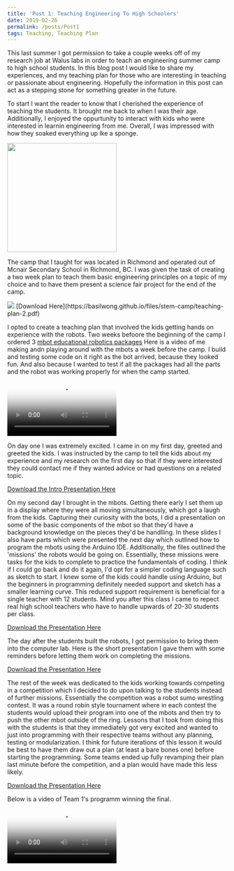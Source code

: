 ```yaml
---
title: 'Post 1: Teaching Engineering To High Schoolers'
date: 2019-02-26
permalink: /posts/Post1
tags: Teaching, Teaching Plan
---
```


This last summer I got permission to take a couple weeks off of my research job at Walus labs in order to teach an engineering summer camp to high school students. In this blog post I would like to share my experiences, and my teaching plan for those who are interesting in teaching or passionate about engineering. Hopefully the information in this post can act as a stepping stone for something greater in the future. 

To start I want the reader to know that I cherished the experience of teaching the students. It brought me back to when I was their age. Additionally, I enjoyed the oppurtunity to interact with kids who were interested in learnin engineering from me. Overall, I was impressed with how they soaked everything up lke a sponge. 

<img src="https://basilwong.github.io/files/stem-camp/teachers.jpg" width='250'>

The camp that I taught for was located in Richmond and operated out of Mcnair Secondary School in Richmond, BC. I was given the task of creating a two week plan to teach them basic engineering principles on a topic of my choice and to have them present a science fair project for the end of the camp. 

<img src="https://basilwong.github.io/files/stem-camp/teaching-plan-2.JPG">
[Download Here](https://basilwong.github.io/files/stem-camp/teaching-plan-2.pdf)

I opted to create a teaching plan that involved the kids getting hands on experience with the robots. Two weeks befoore the beginning of the camp I ordered 3 [mbot educational robotics packages](https://www.digikey.com/en/product-highlight/m/makeblock/mbot-educational-robotics-platform) Here is a video of me making andn playing around with the mbots a week before the camp. I build and testing some code on it right as the bot arrived, because they looked fun. And also because I wanted to test if all the packages had all the parts and the robot was working properly for when the camp started.

<video src="https://basilwong.github.io/files/stem-camp/testing-out-mbot.mp4" poster="https://basilwong.github.io/files/stem-camp/testing-out-mbot-moment.jpg" width='250' controls preload></video>

On day one I was extremely excited. I came in on my first day, greeted and greeted the kids. I was instructed by the camp to tell the kids about my experience and my research on the first day so that if they were interested they could contact me if they wanted advice or had questions on a related topic. 

[Download the Intro Presentation Here](https://basilwong.github.io/files/stem-camp/intro.pptx)

On my second day I brought in the mbots. Getting there early I set them up in a display where they were all moving simultaneously, which got a laugh from the kids. Capturing their curiosity with the bots, I did a presentation on some of the basic components of the mbot so that they'd have a background knowledge on the pieces they'd be handlling. In these slides I also have parts which were presented the next day which outlined how to program the mbots using the Arduino IDE. Additionally, the files outlined the 'missions' the robots would be going on. Essentially, these missions were tasks for the kids to complete to practice the fundamentals of coding. I think if I could go back and do it again, I'd opt for a simpler coding language such as sketch to start. I knew some of the kids could handle using Arduino, but the beginners in programming definitely needed support and sketch has a smaller learning curve. This reduced support requirement is beneficial for a single teacher with 12 students. Mind you after this class I came to repect real high school teachers who have to handle upwards of 20-30 students per class. 

[Download the Presentation Here](https://basilwong.github.io/files/stem-camp/engineering-and-technology.pptx)

The day after the students built the robots, I got permission to bring them into the computer lab. Here is the short presentation I gave them with some reminders before letting them work on completing the missions. 

[Download the Presentation Here](https://basilwong.github.io/files/stem-camp/how-to-start-mbot.pptx)

The rest of the week was dedicated to the kids working towards competing in a competition which I decided to do upon talking to the students instead of further missions. Essentially the competition was a robot sumo wrestling contest. It was a round robin style tournament where in each contest the students would upload their program into one of the mbots and then try to push the other mbot outside of the ring. Lessons that I took from doing this with the students is that they immediately got very excited and wanted to just into programming with their respective teams without any planning, testing or modularization. I think for future iterations of this lesson it would be best to have them draw out a plan (at least a bare bones one) before starting the programming. Some teams ended up fully revamping their plan last minute before the competition, and a plan would have made this less likely. 

[Download the Presentation Here](https://basilwong.github.io/files/stem-camp/competition.pptx)

Below is a video of Team 1's programm winning the final. 

<video src="https://basilwong.github.io/files/stem-camp/winning.mp4" poster="https://basilwong.github.io/files/stem-camp/winning-moment.jpg" width='250' controls preload></video>




